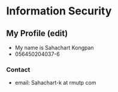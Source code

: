 # Information Security
## My Profile (edit)
- My name is Sahachart Kongpan
- 056450204037-6
### Contact
- email: Sahachart-k at rmutp com
